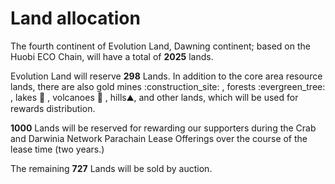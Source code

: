 # Land allocation

The fourth continent of Evolution Land, Dawning continent; based on the Huobi ECO Chain, will have a total of **2025** lands.

Evolution Land will reserve **298** Lands. In addition to the core area resource lands, there are also gold mines :construction\_site: , forests :evergreen\_tree: , lakes :ocean: , volcanoes :volcano: , hills⛰️, and other lands, which will be used for rewards distribution.

**1000** Lands will be reserved for rewarding our supporters during the Crab and Darwinia Network Parachain Lease Offerings over the course of the lease time (two years.)

The remaining **727** Lands will be sold by auction.

